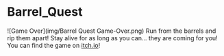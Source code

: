 # Barrel_Quest
![Game Over](img/Barrel Quest Game-Over.png)
Run from the barrels and rip them apart! Stay alive for as long as you can... they are coming for you!
You can find the game on [itch.io](https://miguelsilva11.itch.io/barrel-quest)!
